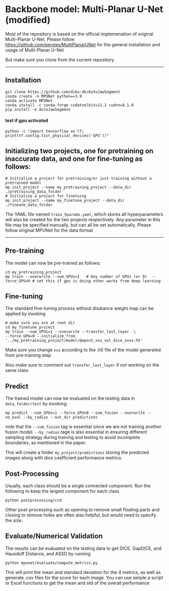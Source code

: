 #  Backbone model: Multi-Planar U-Net (modified)
Most of the repository is based on the official implemenation of original Multi-Planar U-Net.
Please follow https://github.com/perslev/MultiPlanarUNet for the general installation and usage of Multi-Planar U-Net

But make sure you clone from the current repository.

---

##  Installation
```
git clone https://github.com/diku-dk/AutoJawSegment
conda create -n MPUNet python==3.9
conda activate MPUNet
conda install -c conda-forge cudatoolkit=11.2 cudnn=8.1.0
pip install -e AutoJawSegment
```
####  test if gpu activated
 ```
 python -c "import tensorflow as tf; print(tf.config.list_physical_devices('GPU'))"
```

## Initializing two projects, one for pretraining on inaccurate data, and one for fine-tuning as follows:

```
# Initialize a project for pretraining/or just training without a pretrained model
mp init_project --name my_pretraining_project --data_dir ./pretraining_data_folder
# Initialize a project for finetuing
mp init_project --name my_finetune_project --data_dir ./fineune_data_folder
```

The YAML file named ```train_hparams.yaml```, which stores all hyperparameters will also be 
created for the two projects respectively. Any 
parameter in this file may be specified manually, but can all be set 
automatically. Please follow original MPUNet for the data format

---
## Pre-training
The model can now be pre-trained as follows:

```
cd my_pretraining_project
mp train --overwrite --num_GPUs=1   # Any number of GPUs (or 0)  --force_GPU=0 # set this if gpu is doing other works from deep learning
```

## Fine-tuning
The standard fine-tuning process without disatance weight map can be applied by invoking 
```
# make sure you are at root dir
cd my_finetune_project
mp train --num_GPUs=1 --overwrite --transfer_last_layer  \
--force_GPU=0 --initialize_from '../my_pretraining_project/model/@epoch_xxx_val_dice_xxxx.h5'
```
Make sure you change ```xxx``` according to the .h5 file of the model generated from pre-training step

Also make sure to comment out ```transfer_last_layer``` if not working on the same class

## Predict
The trained model can now be evaluated on the testing data in 
```data_folder/test``` by invoking:

```
mp predict --num_GPUs=1 --force_GPU=0 --sum_fusion --overwrite --no_eval --by_radius --out_dir predictions 
```
note that the ```--sum_fusion``` tag is essential since we are not training 
another fusion model. ```--by_radius``` tage is also essential in ensuring different sampling strategy during training
and testing to avoid incomplete boundaries, as mentioned in the paper.

This will create a folder ```my_project/predictions``` storing the predicted 
images along with dice coefficient performance metrics.

## Post-Processing
Usually, each class should be a single connected component. Run the following to keep the largest component
for each class
```
python postprocessing/ccd
```

Other post-processing such as opening to remove small floating parts and closing to remove holes
are often also helpful, but would need to specify the size.


## Evaluate/Numerical Validation
The results can be evaluated on the testing data to get DICE, GapDICE, and Hausdoff Distance, and ASSD by running

```
python mpunet/evaluate/compute_metrics.py 
```

This will print the mean and standard deviation for the 4 metrics, as well as generate .csv files for the score for each image. 
You can use simple a script or Excel functions to get the mean and std of the overall performance
